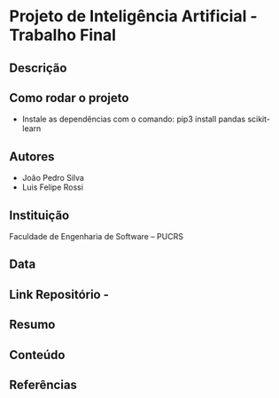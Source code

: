 # Projeto de Inteligência Artificial - Trabalho Final

## Descrição

## Como rodar o projeto

- Instale as dependências com o comando: pip3 install pandas scikit-learn

## Autores
- João Pedro Silva
- Luis Felipe Rossi

## Instituição
Faculdade de Engenharia de Software – PUCRS

## Data


## Link Repositório - 

## Resumo


## Conteúdo


## Referências
